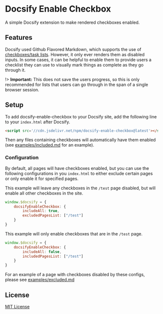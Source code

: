 # Docsify Enable Checkbox
A simple Docsify extension to make rendered checkboxes enabled.

## Features
Docsify used Github Flavored Markdown, which supports the use of [checkboxes/task lists](https://www.markdownguide.org/extended-syntax/#task-lists). However, it only ever renders them as disabled inputs. In some cases, it can be helpful to enable them to provide users a checklist they can use to visually mark things as complete as they go through it.

!> **Important:** This does not save the users progress, so this is only recommended for lists that users can go through in the span of a single browser session.

## Setup
To add docsify-enable-checkbox to your Docsify site, add the following line to your `index.html` after Docsify.

```html
<script src='//cdn.jsdelivr.net/npm/docsify-enable-checkbox@latest'></script>
```

Then any files containing checkboxes will automatically have them enabled (see [examples/included.md](/examples/included.md) for an example).

### Configuration
By default, all pages will have checkboxes enabled, but you can use the following configurations in you `index.html` to either exclude certain pages or only enable it for specified pages.

This example will leave any checkboxes in the `/test` page disabled, but will enable all other checkboxes in the site.
```javascript
window.$docsify = {
    docsifyEnableCheckbox: {
        includeAll: true,
        excludedPagesList: ["/test"]
    }
}
```

This example will only enable checkboxes that are in the `/test` page.
```javascript
window.$docsify = {
    docsifyEnableCheckbox: {
        includeAll: false,
        includedPagesList: ["/test"]
    }
}
```

For an example of a page with checkboxes disabled by these configs, please see [examples/excluded.md](/examples/excluded.md) 

## License
[MIT License](LICENSE)